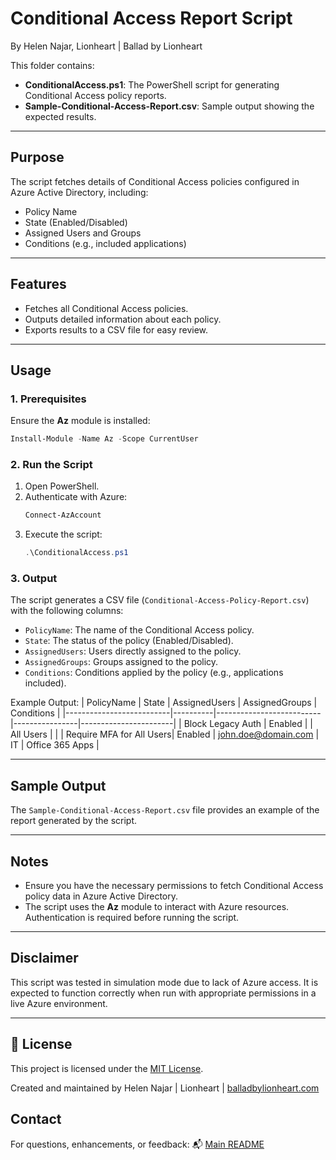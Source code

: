 # Conditional Access Report Script
By Helen Najar, Lionheart | Ballad by Lionheart

This folder contains:
- **ConditionalAccess.ps1**: The PowerShell script for generating Conditional Access policy reports.
- **Sample-Conditional-Access-Report.csv**: Sample output showing the expected results.

---

## Purpose
The script fetches details of Conditional Access policies configured in Azure Active Directory, including:
- Policy Name
- State (Enabled/Disabled)
- Assigned Users and Groups
- Conditions (e.g., included applications)

---

## Features
- Fetches all Conditional Access policies.
- Outputs detailed information about each policy.
- Exports results to a CSV file for easy review.

---

## Usage

### **1. Prerequisites**
Ensure the **Az** module is installed:
```powershell
Install-Module -Name Az -Scope CurrentUser
```

### **2. Run the Script**
1. Open PowerShell.
2. Authenticate with Azure:
   ```powershell
   Connect-AzAccount
   ```
3. Execute the script:
   ```powershell
   .\ConditionalAccess.ps1
   ```

### **3. Output**
The script generates a CSV file (`Conditional-Access-Policy-Report.csv`) with the following columns:
- `PolicyName`: The name of the Conditional Access policy.
- `State`: The status of the policy (Enabled/Disabled).
- `AssignedUsers`: Users directly assigned to the policy.
- `AssignedGroups`: Groups assigned to the policy.
- `Conditions`: Conditions applied by the policy (e.g., applications included).

Example Output:
| PolicyName              | State    | AssignedUsers            | AssignedGroups | Conditions            |
|--------------------------|----------|--------------------------|----------------|-----------------------|
| Block Legacy Auth        | Enabled  |                          | All Users      |                       |
| Require MFA for All Users| Enabled  | john.doe@domain.com      | IT             | Office 365 Apps       |

---

## Sample Output
The `Sample-Conditional-Access-Report.csv` file provides an example of the report generated by the script.

---

## Notes
- Ensure you have the necessary permissions to fetch Conditional Access policy data in Azure Active Directory.
- The script uses the **Az** module to interact with Azure resources. Authentication is required before running the script.

---

## Disclaimer
This script was tested in simulation mode due to lack of Azure access. It is expected to function correctly when run with appropriate permissions in a live Azure environment.

---
## 📜 License

This project is licensed under the [MIT License](https://github.com/balladbylionheart/Azure-IT-Portfolio/blob/main/LICENSE.md).

Created and maintained by Helen Najar | Lionheart | [balladbylionheart.com](https://www.balladbylionheart.com)


## **Contact**

For questions, enhancements, or feedback:
📬 [Main README](https://github.com/balladbylionheart/Azure-IT-Portfolio/blob/main/README.md)
